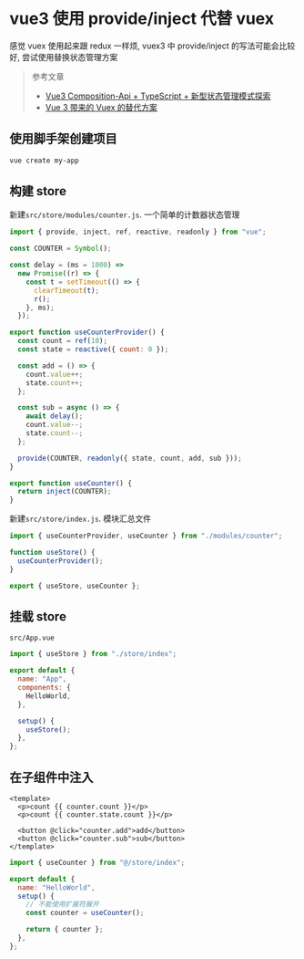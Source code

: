# vue3 使用 provide/inject 代替 vuex

感觉 vuex 使用起来跟 redux 一样烦, vuex3 中 provide/inject 的写法可能会比较好, 尝试使用替换状态管理方案

> 参考文章
>
> - [Vue3 Composition-Api + TypeScript + 新型状态管理模式探索](https://juejin.im/post/6844904131610542087)
> - [Vue 3 带来的 Vuex 的替代方案](https://zhuanlan.zhihu.com/p/114783130)

## 使用脚手架创建项目

```sh
vue create my-app
```

## 构建 store

新建`src/store/modules/counter.js`. 一个简单的计数器状态管理

```js
import { provide, inject, ref, reactive, readonly } from "vue";

const COUNTER = Symbol();

const delay = (ms = 1000) =>
  new Promise((r) => {
    const t = setTimeout(() => {
      clearTimeout(t);
      r();
    }, ms);
  });

export function useCounterProvider() {
  const count = ref(10);
  const state = reactive({ count: 0 });

  const add = () => {
    count.value++;
    state.count++;
  };

  const sub = async () => {
    await delay();
    count.value--;
    state.count--;
  };

  provide(COUNTER, readonly({ state, count, add, sub }));
}

export function useCounter() {
  return inject(COUNTER);
}
```

新建`src/store/index.js`. 模块汇总文件

```js
import { useCounterProvider, useCounter } from "./modules/counter";

function useStore() {
  useCounterProvider();
}

export { useStore, useCounter };
```

## 挂载 store

`src/App.vue`

```js
import { useStore } from "./store/index";

export default {
  name: "App",
  components: {
    HelloWorld,
  },

  setup() {
    useStore();
  },
};
```

## 在子组件中注入

```vue
<template>
  <p>count {{ counter.count }}</p>
  <p>count {{ counter.state.count }}</p>

  <button @click="counter.add">add</button>
  <button @click="counter.sub">sub</button>
</template>
```

```js
import { useCounter } from "@/store/index";

export default {
  name: "HelloWorld",
  setup() {
    // 不能使用扩展符展开
    const counter = useCounter();

    return { counter };
  },
};
```
